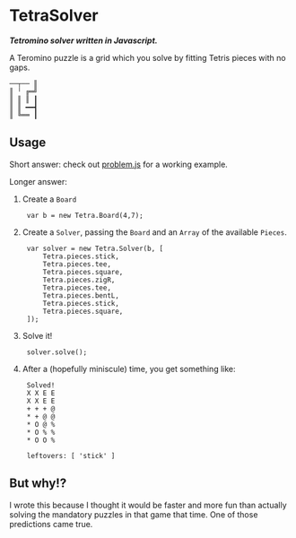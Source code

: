 # TetraSolver
***Tetromino solver written in Javascript.***

A Teromino puzzle is a grid which you solve by fitting Tetris pieces with no gaps.


    ──┬── ║ 
    ║ ╵ ╔═╝ 
    ║ ║ ║ ┃ 
    ║ ║ ━━┫ 
    ║ ╚══ ┃ 
    
## Usage

Short answer: check out [problem.js](https://github.com/aaaidan/TetraSolver/blob/master/problem.js) for a working example. 

Longer answer:

1. Create a `Board`

        var b = new Tetra.Board(4,7);

2. Create a `Solver`, passing the `Board` and an `Array` of the available `Pieces`.

        var solver = new Tetra.Solver(b, [
        	Tetra.pieces.stick,
        	Tetra.pieces.tee,
        	Tetra.pieces.square,
        	Tetra.pieces.zigR,
        	Tetra.pieces.tee,
        	Tetra.pieces.bentL,
        	Tetra.pieces.stick,
        	Tetra.pieces.square,
        ]);

3. Solve it!

        solver.solve();

4. After a (hopefully miniscule) time, you get something like:

        Solved!
        X X E E 
        X X E E 
        + + + @ 
        * + @ @ 
        * O @ % 
        * O % % 
        * O O % 
        
        leftovers: [ 'stick' ] 

## But why!?
I wrote this because I thought it would be faster and more fun than actually solving the mandatory puzzles in that game that time. One of those predictions came true.
